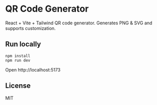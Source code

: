 # QR Code Generator

React + Vite + Tailwind QR code generator. Generates PNG & SVG and supports customization.

## Run locally

```
npm install
npm run dev
```

Open http://localhost:5173

## License
MIT
